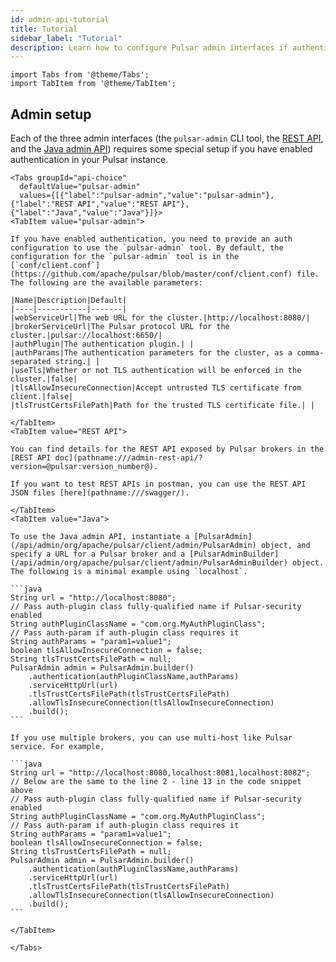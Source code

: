 ```yaml
---
id: admin-api-tutorial
title: Tutorial
sidebar_label: "Tutorial"
description: Learn how to configure Pulsar admin interfaces if authentication is enabled in your Pulsar instance.
---
```


````mdx-code-block
import Tabs from '@theme/Tabs';
import TabItem from '@theme/TabItem';
````

## Admin setup

Each of the three admin interfaces (the `pulsar-admin` CLI tool, the [REST API](reference-rest-api-overview.md), and the [Java admin API](/api/admin/)) requires some special setup if you have enabled authentication in your Pulsar instance.

````mdx-code-block
<Tabs groupId="api-choice"
  defaultValue="pulsar-admin"
  values={[{"label":"pulsar-admin","value":"pulsar-admin"},{"label":"REST API","value":"REST API"},{"label":"Java","value":"Java"}]}>
<TabItem value="pulsar-admin">

If you have enabled authentication, you need to provide an auth configuration to use the `pulsar-admin` tool. By default, the configuration for the `pulsar-admin` tool is in the [`conf/client.conf`](https://github.com/apache/pulsar/blob/master/conf/client.conf) file. The following are the available parameters:

|Name|Description|Default|
|----|-----------|-------|
|webServiceUrl|The web URL for the cluster.|http://localhost:8080/|
|brokerServiceUrl|The Pulsar protocol URL for the cluster.|pulsar://localhost:6650/|
|authPlugin|The authentication plugin.| |
|authParams|The authentication parameters for the cluster, as a comma-separated string.| |
|useTls|Whether or not TLS authentication will be enforced in the cluster.|false|
|tlsAllowInsecureConnection|Accept untrusted TLS certificate from client.|false|
|tlsTrustCertsFilePath|Path for the trusted TLS certificate file.| |

</TabItem>
<TabItem value="REST API">

You can find details for the REST API exposed by Pulsar brokers in the [REST API doc](pathname:///admin-rest-api/?version=@pulsar:version_number@).

If you want to test REST APIs in postman, you can use the REST API JSON files [here](pathname:///swagger/).

</TabItem>
<TabItem value="Java">

To use the Java admin API, instantiate a [PulsarAdmin](/api/admin/org/apache/pulsar/client/admin/PulsarAdmin) object, and specify a URL for a Pulsar broker and a [PulsarAdminBuilder](/api/admin/org/apache/pulsar/client/admin/PulsarAdminBuilder) object. The following is a minimal example using `localhost`.

```java
String url = "http://localhost:8080";
// Pass auth-plugin class fully-qualified name if Pulsar-security enabled
String authPluginClassName = "com.org.MyAuthPluginClass";
// Pass auth-param if auth-plugin class requires it
String authParams = "param1=value1";
boolean tlsAllowInsecureConnection = false;
String tlsTrustCertsFilePath = null;
PulsarAdmin admin = PulsarAdmin.builder()
    .authentication(authPluginClassName,authParams)
    .serviceHttpUrl(url)
    .tlsTrustCertsFilePath(tlsTrustCertsFilePath)
    .allowTlsInsecureConnection(tlsAllowInsecureConnection)
    .build();
```

If you use multiple brokers, you can use multi-host like Pulsar service. For example,

```java
String url = "http://localhost:8080,localhost:8081,localhost:8082";
// Below are the same to the line 2 - line 13 in the code snippet above
// Pass auth-plugin class fully-qualified name if Pulsar-security enabled
String authPluginClassName = "com.org.MyAuthPluginClass";
// Pass auth-param if auth-plugin class requires it
String authParams = "param1=value1";
boolean tlsAllowInsecureConnection = false;
String tlsTrustCertsFilePath = null;
PulsarAdmin admin = PulsarAdmin.builder()
    .authentication(authPluginClassName,authParams)
    .serviceHttpUrl(url)
    .tlsTrustCertsFilePath(tlsTrustCertsFilePath)
    .allowTlsInsecureConnection(tlsAllowInsecureConnection)
    .build();
```

</TabItem>

</Tabs>
````
